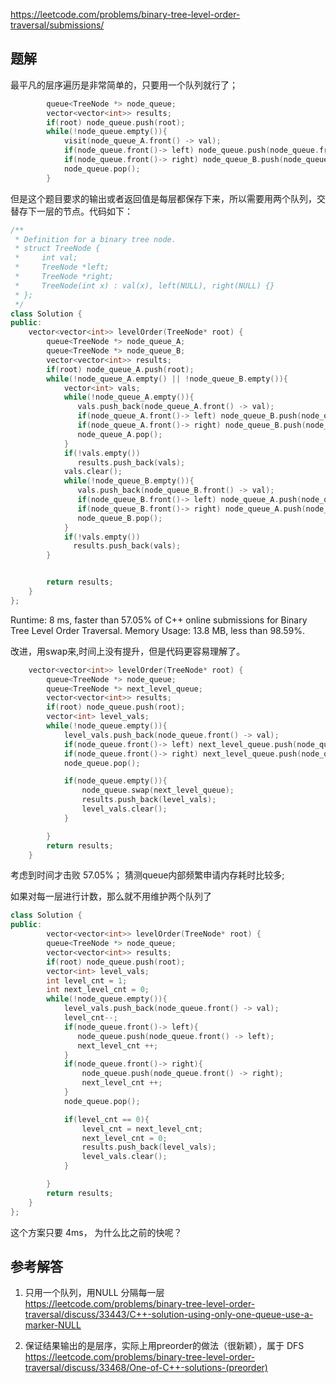 <https://leetcode.com/problems/binary-tree-level-order-traversal/submissions/>

## 题解

最平凡的层序遍历是非常简单的，只要用一个队列就行了；

```cpp
        queue<TreeNode *> node_queue;
        vector<vector<int>> results;
        if(root) node_queue.push(root);
        while(!node_queue.empty()){
            visit(node_queue_A.front() -> val);
            if(node_queue.front()-> left) node_queue.push(node_queue.front() -> left);
            if(node_queue.front()-> right) node_queue_B.push(node_queue.front() -> right);
            node_queue.pop();
        }
```

但是这个题目要求的输出或者返回值是每层都保存下来，所以需要用两个队列，交替存下一层的节点。代码如下：

```cpp
/**
 * Definition for a binary tree node.
 * struct TreeNode {
 *     int val;
 *     TreeNode *left;
 *     TreeNode *right;
 *     TreeNode(int x) : val(x), left(NULL), right(NULL) {}
 * };
 */
class Solution {
public:
    vector<vector<int>> levelOrder(TreeNode* root) {
        queue<TreeNode *> node_queue_A;
        queue<TreeNode *> node_queue_B;
        vector<vector<int>> results;
        if(root) node_queue_A.push(root);
        while(!node_queue_A.empty() || !node_queue_B.empty()){
            vector<int> vals;
            while(!node_queue_A.empty()){
               vals.push_back(node_queue_A.front() -> val);
               if(node_queue_A.front()-> left) node_queue_B.push(node_queue_A.front() -> left);
               if(node_queue_A.front()-> right) node_queue_B.push(node_queue_A.front() -> right);
               node_queue_A.pop();
            }
            if(!vals.empty())
               results.push_back(vals);
            vals.clear();
            while(!node_queue_B.empty()){
               vals.push_back(node_queue_B.front() -> val);
               if(node_queue_B.front()-> left) node_queue_A.push(node_queue_B.front() -> left);
               if(node_queue_B.front()-> right) node_queue_A.push(node_queue_B.front() -> right);
               node_queue_B.pop();
            }
            if(!vals.empty())
              results.push_back(vals);
        }


        return results;
    }
};
```

Runtime: 8 ms, faster than 57.05% of C++ online submissions for Binary Tree Level Order Traversal.
Memory Usage: 13.8 MB, less than 98.59%.

改进，用swap来,时间上没有提升，但是代码更容易理解了。

```cpp
    vector<vector<int>> levelOrder(TreeNode* root) {
        queue<TreeNode *> node_queue;
        queue<TreeNode *> next_level_queue;
        vector<vector<int>> results;
        if(root) node_queue.push(root);
        vector<int> level_vals;
        while(!node_queue.empty()){
            level_vals.push_back(node_queue.front() -> val);
            if(node_queue.front()-> left) next_level_queue.push(node_queue.front() -> left);
            if(node_queue.front()-> right) next_level_queue.push(node_queue.front() -> right);
            node_queue.pop();

            if(node_queue.empty()){
                node_queue.swap(next_level_queue);
                results.push_back(level_vals);
                level_vals.clear();
            }

        }
        return results;
    }
```

考虑到时间才击败 57.05%； 猜测queue内部频繁申请内存耗时比较多;

如果对每一层进行计数，那么就不用维护两个队列了

```cpp
class Solution {
public:
        vector<vector<int>> levelOrder(TreeNode* root) {
        queue<TreeNode *> node_queue;
        vector<vector<int>> results;
        if(root) node_queue.push(root);
        vector<int> level_vals;
        int level_cnt = 1;
        int next_level_cnt = 0;
        while(!node_queue.empty()){
            level_vals.push_back(node_queue.front() -> val);
            level_cnt--;
            if(node_queue.front()-> left){
               node_queue.push(node_queue.front() -> left);
               next_level_cnt ++;
            }
            if(node_queue.front()-> right){
                node_queue.push(node_queue.front() -> right);
                next_level_cnt ++;
            }
            node_queue.pop();

            if(level_cnt == 0){
                level_cnt = next_level_cnt;
                next_level_cnt = 0;
                results.push_back(level_vals);
                level_vals.clear();
            }

        }
        return results;
    }
};
```

这个方案只要 4ms， 为什么比之前的快呢？

## 参考解答

1. 只用一个队列，用NULL 分隔每一层 <https://leetcode.com/problems/binary-tree-level-order-traversal/discuss/33443/C++-solution-using-only-one-queue-use-a-marker-NULL>

2. 保证结果输出的是层序，实际上用preorder的做法（很新颖），属于 DFS
https://leetcode.com/problems/binary-tree-level-order-traversal/discuss/33468/One-of-C++-solutions-(preorder)
